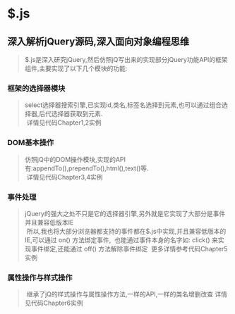 # $.js

## 深入解析jQuery源码,深入面向对象编程思维
> $.js是深入研究jQuery,然后仿照jQ写出来的实现部分jQuery功能API的框架组件,主要实现了以下几个模块的功能:

### 框架的选择器模块
> select选择器搜索引擎,已实现id,类名,标签名选择到元素,也可以通过组合选择器,后代选择器获取到元素.  
  详情见代码Chapter1,2实例
  
### DOM基本操作
> 仿照jQ中的DOM操作模块,实现的API有:appendTo(),prependTo(),html(),text()等.  
  详情见代码Chapter3,4实例
  
### 事件处理
> jQuery的强大之处不只是它的选择器引擎,另外就是它实现了大部分是事件并且兼容低版本IE  
  所以,我也将大部分浏览器都支持的事件都在$.js中实现,并且兼容低版本的IE,可以通过 on() 方法绑定事件,
  也能通过事件本身的名字如: click() 来实现事件绑定,还能通过 off() 方法解除事件绑定
  更多详情参考代码Chapter5实例
  
### 属性操作与样式操作
>  继承了jQ的样式操作与属性操作方法,一样的API,一样的类名增删改查
 详情见代码Chapter6实例
 

